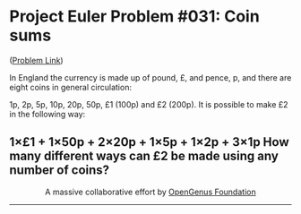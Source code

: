# Project Euler Problem #031: Coin sums

([Problem Link](https://projecteuler.net/problem=31))

In England the currency is made up of pound, £, and pence, p, and there are eight coins in general circulation:

1p, 2p, 5p, 10p, 20p, 50p, £1 (100p) and £2 (200p).
It is possible to make £2 in the following way:

1×£1 + 1×50p + 2×20p + 1×5p + 1×2p + 3×1p
How many different ways can £2 be made using any number of coins?
---

<p align="center">
	A massive collaborative effort by <a href="https://github.com/OpenGenus/cosmos">OpenGenus Foundation</a> 
</p>

---
